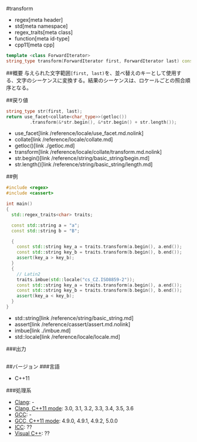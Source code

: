 #transform
* regex[meta header]
* std[meta namespace]
* regex_traits[meta class]
* function[meta id-type]
* cpp11[meta cpp]

```cpp
template <class ForwardIterator>
string_type transform(ForwardIterator first, ForwardIterator last) const;
```


##概要
与えられた文字範囲`[first, last)`を、並べ替えのキーとして使用する、文字のシーケンスに変換する。結果のシーケンスは、ロケールごとの照合順序となる。


##戻り値
```cpp
string_type str(first, last);
return use_facet<collate<char_type>>(getloc())
         .transform(&*str.begin(), &*str.begin() + str.length());
```
* use_facet[link /reference/locale/use_facet.md.nolink]
* collate[link /reference/locale/collate.md]
* getloc()[link ./getloc.md]
* transform[link /reference/locale/collate/transform.md.nolink]
* str.begin()[link /reference/string/basic_string/begin.md]
* str.length()[link /reference/string/basic_string/length.md]


##例
```cpp
#include <regex>
#include <cassert>

int main()
{
  std::regex_traits<char> traits;

  const std::string a = "a";
  const std::string b = "B";

  {
    const std::string key_a = traits.transform(a.begin(), a.end());
    const std::string key_b = traits.transform(b.begin(), b.end());
    assert(key_a > key_b);
  }
  {
    // Latin2
    traits.imbue(std::locale("cs_CZ.ISO8859-2"));
    const std::string key_a = traits.transform(a.begin(), a.end());
    const std::string key_b = traits.transform(b.begin(), b.end());
    assert(key_a < key_b);
  }
}
```
* std::string[link /reference/string/basic_string.md]
* assert[link /reference/cassert/assert.md.nolink]
* imbue[link ./imbue.md]
* std::locale[link /reference/locale/locale.md]

###出力
```
```


##バージョン
###言語
- C++11

###処理系
- [Clang](/implementation.md#clang): -
- [Clang, C++11 mode](/implementation.md#clang): 3.0, 3.1, 3.2, 3.3, 3.4, 3.5, 3.6
- [GCC](/implementation.md#gcc): -
- [GCC, C++11 mode](/implementation.md#gcc): 4.9.0, 4.9.1, 4.9.2, 5.0.0
- [ICC](/implementation.md#icc): ??
- [Visual C++](/implementation.md#visual_cpp): ??

